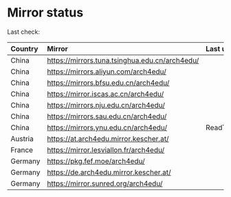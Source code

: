 <script src="./time.js"></script>
# Mirror status
Last check: <script type="text/javascript">localize(1687231125.7454562);</script>

|Country|Mirror|Last update|
|:------|:-----|:----------|
|China|https://mirrors.tuna.tsinghua.edu.cn/arch4edu/|<script type="text/javascript">localize(1687199613);</script>|
|China|https://mirrors.aliyun.com/arch4edu/|<script type="text/javascript">localize(1687156345);</script>|
|China|https://mirrors.bfsu.edu.cn/arch4edu/|<script type="text/javascript">localize(1687199613);</script>|
|China|https://mirror.iscas.ac.cn/arch4edu/|<script type="text/javascript">localize(1687199613);</script>|
|China|https://mirrors.nju.edu.cn/arch4edu/|<script type="text/javascript">localize(1687112970);</script>|
|China|https://mirrors.sau.edu.cn/arch4edu/|<script type="text/javascript">localize(1673850842);</script>|
|China|https://mirrors.ynu.edu.cn/arch4edu/|ReadTimeout|
|Austria|https://at.arch4edu.mirror.kescher.at/|<script type="text/javascript">localize(1687199613);</script>|
|France|https://mirror.lesviallon.fr/arch4edu/|<script type="text/javascript">localize(1687199613);</script>|
|Germany|https://pkg.fef.moe/arch4edu/|<script type="text/javascript">localize(1687199613);</script>|
|Germany|https://de.arch4edu.mirror.kescher.at/|<script type="text/javascript">localize(1687199613);</script>|
|Germany|https://mirror.sunred.org/arch4edu/|<script type="text/javascript">localize(1687199613);</script>|

<script src="./tablefilter/tablefilter.js"></script>
<script src="./table.js"></script>